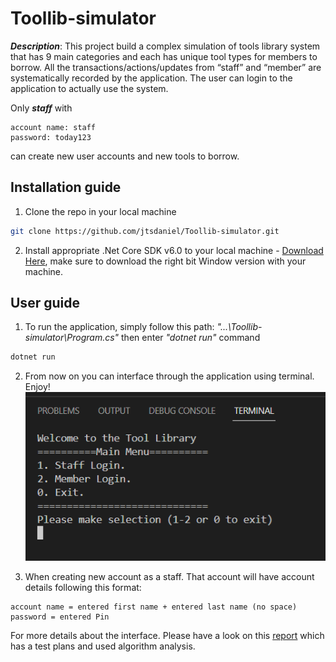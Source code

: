 # Toollib-simulator
***Description***: This project build a complex simulation of tools library system that has 9 main categories and each has unique tool types for members to borrow. All the transactions/actions/updates from “staff” and “member” are systematically recorded by the application. The user can login to the application to actually use the system. 

Only ***staff*** with 
```
account name: staff  
password: today123 
```
can create new user accounts and new tools to borrow.

## Installation guide

1. Clone the repo in your local machine

```bash
git clone https://github.com/jtsdaniel/Toollib-simulator.git
```
2. Install appropriate .Net Core SDK v6.0 to your local machine - [Download Here](https://dotnet.microsoft.com/en-us/download/dotnet/sdk-for-vs-code?utm_source=vs-code&amp;utm_medium=referral&amp;utm_campaign=sdk-install), make sure to download the right bit Window version with your machine.

## User guide

1. To run the application, simply follow this path: *"...\Toollib-simulator\Program.cs"* then enter *"dotnet run"* command

```bash
dotnet run
```
2. From now on you can interface through the application using terminal. Enjoy!
![demo](https://github.com/jtsdaniel/Toollib-simulator/blob/main/Screenshot%202022-06-22%20013036.png?raw=true)

3. When creating new account as a staff. That account will have account details following this format:
```
account name = entered first name + entered last name (no space)
password = entered Pin

```

For more details about the interface. Please have a look on this [report](https://github.com/jtsdaniel/Toollib-simulator/blob/main/REPORT.pdf) which has a test plans and used algorithm analysis.
